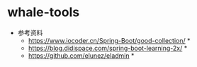 # whale-tools

* 参考资料
    * https://www.iocoder.cn/Spring-Boot/good-collection/
      * 
    * https://blog.didispace.com/spring-boot-learning-2x/
      * 
    * https://github.com/elunez/eladmin
      * 